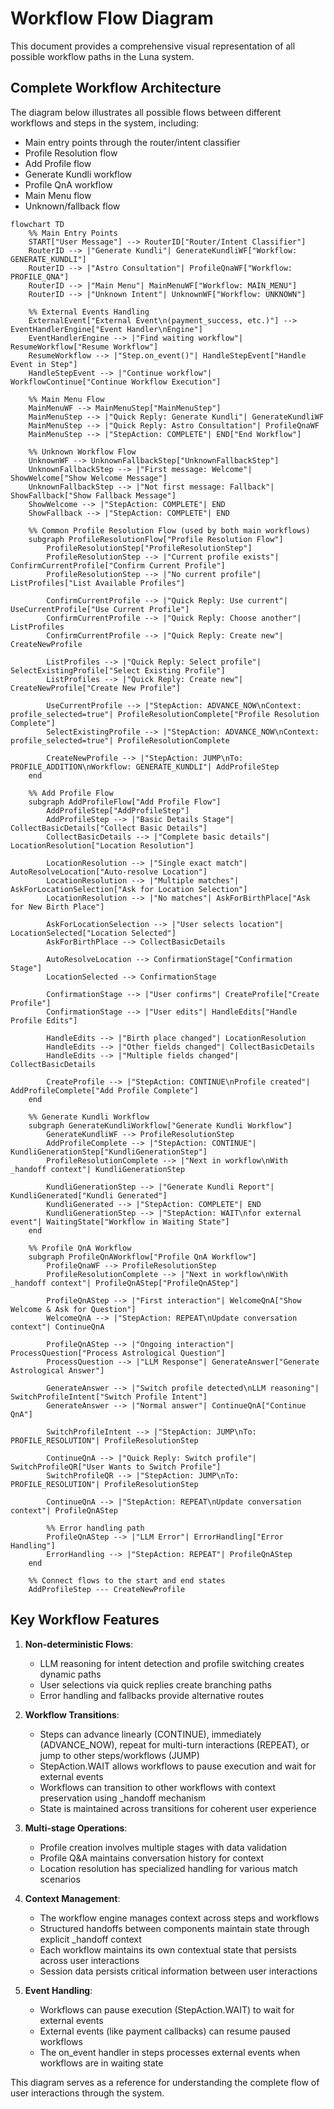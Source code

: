 # Workflow Flow Diagram

This document provides a comprehensive visual representation of all possible workflow paths in the Luna system.

## Complete Workflow Architecture

The diagram below illustrates all possible flows between different workflows and steps in the system, including:
- Main entry points through the router/intent classifier
- Profile Resolution flow
- Add Profile flow
- Generate Kundli workflow
- Profile QnA workflow
- Main Menu flow
- Unknown/fallback flow

```mermaid
flowchart TD
    %% Main Entry Points
    START["User Message"] --> RouterID["Router/Intent Classifier"]
    RouterID --> |"Generate Kundli"| GenerateKundliWF["Workflow: GENERATE_KUNDLI"]
    RouterID --> |"Astro Consultation"| ProfileQnaWF["Workflow: PROFILE_QNA"]
    RouterID --> |"Main Menu"| MainMenuWF["Workflow: MAIN_MENU"]
    RouterID --> |"Unknown Intent"| UnknownWF["Workflow: UNKNOWN"]
    
    %% External Events Handling
    ExternalEvent["External Event\n(payment_success, etc.)"] --> EventHandlerEngine["Event Handler\nEngine"]
    EventHandlerEngine --> |"Find waiting workflow"| ResumeWorkflow["Resume Workflow"]
    ResumeWorkflow --> |"Step.on_event()"| HandleStepEvent["Handle Event in Step"]
    HandleStepEvent --> |"Continue workflow"| WorkflowContinue["Continue Workflow Execution"]
    
    %% Main Menu Flow
    MainMenuWF --> MainMenuStep["MainMenuStep"]
    MainMenuStep --> |"Quick Reply: Generate Kundli"| GenerateKundliWF
    MainMenuStep --> |"Quick Reply: Astro Consultation"| ProfileQnaWF
    MainMenuStep --> |"StepAction: COMPLETE"| END["End Workflow"]
    
    %% Unknown Workflow Flow
    UnknownWF --> UnknownFallbackStep["UnknownFallbackStep"]
    UnknownFallbackStep --> |"First message: Welcome"| ShowWelcome["Show Welcome Message"]
    UnknownFallbackStep --> |"Not first message: Fallback"| ShowFallback["Show Fallback Message"]
    ShowWelcome --> |"StepAction: COMPLETE"| END
    ShowFallback --> |"StepAction: COMPLETE"| END
    
    %% Common Profile Resolution Flow (used by both main workflows)
    subgraph ProfileResolutionFlow["Profile Resolution Flow"]
        ProfileResolutionStep["ProfileResolutionStep"]
        ProfileResolutionStep --> |"Current profile exists"| ConfirmCurrentProfile["Confirm Current Profile"]
        ProfileResolutionStep --> |"No current profile"| ListProfiles["List Available Profiles"]
        
        ConfirmCurrentProfile --> |"Quick Reply: Use current"| UseCurrentProfile["Use Current Profile"]
        ConfirmCurrentProfile --> |"Quick Reply: Choose another"| ListProfiles
        ConfirmCurrentProfile --> |"Quick Reply: Create new"| CreateNewProfile
        
        ListProfiles --> |"Quick Reply: Select profile"| SelectExistingProfile["Select Existing Profile"]
        ListProfiles --> |"Quick Reply: Create new"| CreateNewProfile["Create New Profile"]
        
        UseCurrentProfile --> |"StepAction: ADVANCE_NOW\nContext: profile_selected=true"| ProfileResolutionComplete["Profile Resolution Complete"]
        SelectExistingProfile --> |"StepAction: ADVANCE_NOW\nContext: profile_selected=true"| ProfileResolutionComplete
        
        CreateNewProfile --> |"StepAction: JUMP\nTo: PROFILE_ADDITION\nWorkflow: GENERATE_KUNDLI"| AddProfileStep
    end
    
    %% Add Profile Flow
    subgraph AddProfileFlow["Add Profile Flow"]
        AddProfileStep["AddProfileStep"]
        AddProfileStep --> |"Basic Details Stage"| CollectBasicDetails["Collect Basic Details"]
        CollectBasicDetails --> |"Complete basic details"| LocationResolution["Location Resolution"]
        
        LocationResolution --> |"Single exact match"| AutoResolveLocation["Auto-resolve Location"]
        LocationResolution --> |"Multiple matches"| AskForLocationSelection["Ask for Location Selection"]
        LocationResolution --> |"No matches"| AskForBirthPlace["Ask for New Birth Place"]
        
        AskForLocationSelection --> |"User selects location"| LocationSelected["Location Selected"]
        AskForBirthPlace --> CollectBasicDetails
        
        AutoResolveLocation --> ConfirmationStage["Confirmation Stage"]
        LocationSelected --> ConfirmationStage
        
        ConfirmationStage --> |"User confirms"| CreateProfile["Create Profile"]
        ConfirmationStage --> |"User edits"| HandleEdits["Handle Profile Edits"]
        
        HandleEdits --> |"Birth place changed"| LocationResolution
        HandleEdits --> |"Other fields changed"| CollectBasicDetails
        HandleEdits --> |"Multiple fields changed"| CollectBasicDetails
        
        CreateProfile --> |"StepAction: CONTINUE\nProfile created"| AddProfileComplete["Add Profile Complete"]
    end
    
    %% Generate Kundli Workflow
    subgraph GenerateKundliWorkflow["Generate Kundli Workflow"]
        GenerateKundliWF --> ProfileResolutionStep
        AddProfileComplete --> |"StepAction: CONTINUE"| KundliGenerationStep["KundliGenerationStep"]
        ProfileResolutionComplete --> |"Next in workflow\nWith _handoff context"| KundliGenerationStep
        
        KundliGenerationStep --> |"Generate Kundli Report"| KundliGenerated["Kundli Generated"]
        KundliGenerated --> |"StepAction: COMPLETE"| END
        KundliGenerationStep --> |"StepAction: WAIT\nfor external event"| WaitingState["Workflow in Waiting State"]
    end
    
    %% Profile QnA Workflow
    subgraph ProfileQnAWorkflow["Profile QnA Workflow"]
        ProfileQnaWF --> ProfileResolutionStep
        ProfileResolutionComplete --> |"Next in workflow\nWith _handoff context"| ProfileQnAStep["ProfileQnAStep"]
        
        ProfileQnAStep --> |"First interaction"| WelcomeQnA["Show Welcome & Ask for Question"]
        WelcomeQnA --> |"StepAction: REPEAT\nUpdate conversation context"| ContinueQnA
        
        ProfileQnAStep --> |"Ongoing interaction"| ProcessQuestion["Process Astrological Question"]
        ProcessQuestion --> |"LLM Response"| GenerateAnswer["Generate Astrological Answer"]
        
        GenerateAnswer --> |"Switch profile detected\nLLM reasoning"| SwitchProfileIntent["Switch Profile Intent"]
        GenerateAnswer --> |"Normal answer"| ContinueQnA["Continue QnA"]
        
        SwitchProfileIntent --> |"StepAction: JUMP\nTo: PROFILE_RESOLUTION"| ProfileResolutionStep
        
        ContinueQnA --> |"Quick Reply: Switch profile"| SwitchProfileQR["User Wants to Switch Profile"]
        SwitchProfileQR --> |"StepAction: JUMP\nTo: PROFILE_RESOLUTION"| ProfileResolutionStep
        
        ContinueQnA --> |"StepAction: REPEAT\nUpdate conversation context"| ProfileQnAStep
        
        %% Error handling path
        ProfileQnAStep --> |"LLM Error"| ErrorHandling["Error Handling"]
        ErrorHandling --> |"StepAction: REPEAT"| ProfileQnAStep
    end
    
    %% Connect flows to the start and end states
    AddProfileStep --- CreateNewProfile
```

## Key Workflow Features

1. **Non-deterministic Flows**:
   - LLM reasoning for intent detection and profile switching creates dynamic paths
   - User selections via quick replies create branching paths
   - Error handling and fallbacks provide alternative routes

2. **Workflow Transitions**:
   - Steps can advance linearly (CONTINUE), immediately (ADVANCE_NOW), repeat for multi-turn interactions (REPEAT), or jump to other steps/workflows (JUMP)
   - StepAction.WAIT allows workflows to pause execution and wait for external events
   - Workflows can transition to other workflows with context preservation using _handoff mechanism
   - State is maintained across transitions for coherent user experience

3. **Multi-stage Operations**:
   - Profile creation involves multiple stages with data validation
   - Profile Q&A maintains conversation history for context
   - Location resolution has specialized handling for various match scenarios

4. **Context Management**:
   - The workflow engine manages context across steps and workflows
   - Structured handoffs between components maintain state through explicit _handoff context
   - Each workflow maintains its own contextual state that persists across user interactions
   - Session data persists critical information between user interactions

5. **Event Handling**:
   - Workflows can pause execution (StepAction.WAIT) to wait for external events
   - External events (like payment callbacks) can resume paused workflows
   - The on_event handler in steps processes external events when workflows are in waiting state

This diagram serves as a reference for understanding the complete flow of user interactions through the system.
